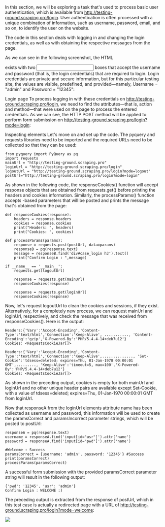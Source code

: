 In this section, we will be exploring a task that's used to process basic user authentication, which is available from http://testing-ground.scraping.pro/login. User authentication is often processed with a unique combination of information, such as username, password, email, and so on, to identify the user on the website. 

The code in this section deals with logging in and changing the login credentials, as well as with obtaining the respective messages from the page. 

As we can see in the following screenshot, the HTML <form> exists with two <input> boxes that accept the username and password (that is, the login credentials) that are required to login. Login credentials are private and secure information, but for this particular testing site, the values are visible, predefined, and provided—namely, Username = "admin" and Password = "12345":



Login page
To process logging in with these credentials on http://testing-ground.scraping.pro/login, we need to find the <form> attributes—that is, action and method—that were used on the page to process the entered credentials. As we can see, the HTTP POST method will be applied to perform form submission on http://testing-ground.scraping.pro/login?mode=login: 



Inspecting <form> elements
Let's move on and set up the code. The pyquery and requests libraries need to be imported and the required URLs need to be collected so that they can be used:

```
from pyquery import PyQuery as pq
import requests
mainUrl = "http://testing-ground.scraping.pro"
loginUrl = "http://testing-ground.scraping.pro/login"
logoutUrl = "http://testing-ground.scraping.pro/login?mode=logout"
postUrl="http://testing-ground.scraping.pro/login?mode=login"
```

As shown in the following code, the responseCookies() function will accept response objects that are obtained from requests.get() before printing the headers and cookies information. Similarly, the processParams() function accepts <form>-based parameters that will be posted and prints the message that's obtained from the page:

```
def responseCookies(response):
    headers = response.headers
    cookies = response.cookies
    print("Headers: ", headers)
    print("Cookies: ", cookies)

def processParams(params):
    response = requests.post(postUrl, data=params)
    responseB = pq(response.text)
    message = responseB.find('div#case_login h3').text()
    print("Confirm Login : ",message)

if __name__ == '__main__': 
    requests.get(logoutUrl)

    response = requests.get(mainUrl)
    responseCookies(response)
    
    response = requests.get(loginUrl)
    responseCookies(response)
```

Now, let's request logoutUrl to clean the cookies and sessions, if they exist. Alternatively, for a completely new process, we can request mainUrl and loginUrl, respectively, and check the message that was received from responseCookies(). Here is the output:

```
Headers:{'Vary':'Accept-Encoding','Content-Type':'text/html','Connection':'Keep-Alive', ..........., 'Content-Encoding':'gzip','X-Powered-By':'PHP/5.4.4-14+deb7u12'}
Cookies: <RequestsCookieJar[]>

Headers:{'Vary':'Accept-Encoding','Content-Type':'text/html','Connection':'Keep-Alive',.............., 'Set-Cookie':'tdsess=deleted; expires=Thu, 01-Jan-1970 00:00:01 GMT',........., 'Keep-Alive':'timeout=5, max=100','X-Powered-By':'PHP/5.4.4-14+deb7u12'}
Cookies: <RequestsCookieJar[]>
```

As shown in the preceding output, cookies is empty for both mainUrl and loginUrl and no other unique header pairs are available except Set-Cookie, with a value of tdsess=deleted; expires=Thu, 01-Jan-1970 00:00:01 GMT from loginUrl. 

Now that responseA from the loginUrl <form> elements attribute name has been collected as username and password, this information will be used to create the paramsCorrect and paramsIncorrect parameter strings, which will be posted to postUrl:

```
responseA = pq(response.text)
username = responseA.find('input[id="usr"]').attr('name')
password = responseA.find('input[id="pwd"]').attr('name')

#Welcome : Success
paramsCorrect = {username: 'admin', password: '12345'} #Success
print(paramsCorrect)
processParams(paramsCorrect)
```

A successful form submission with the provided paramsCorrect parameter string will result in the following output:

```
{'pwd': '12345', 'usr': 'admin'}
Confirm Login : WELCOME :)
```

The preceding output is extracted from the response of postUrl, which in this test case is actually a redirected page with a URL of http://testing-ground.scraping.pro/login?mode=welcome:


![](https://github.com/fenago/katacoda-scenarios/raw/master/web-scraping-with-python/chapter-06/steps/7/1.png)

